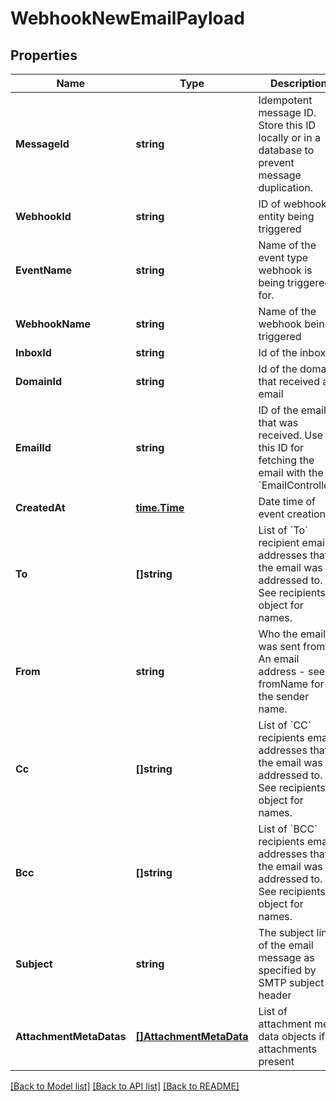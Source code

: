 # WebhookNewEmailPayload

## Properties

Name | Type | Description | Notes
------------ | ------------- | ------------- | -------------
**MessageId** | **string** | Idempotent message ID. Store this ID locally or in a database to prevent message duplication. | 
**WebhookId** | **string** | ID of webhook entity being triggered | 
**EventName** | **string** | Name of the event type webhook is being triggered for. | 
**WebhookName** | **string** | Name of the webhook being triggered | [optional] 
**InboxId** | **string** | Id of the inbox | 
**DomainId** | **string** | Id of the domain that received an email | [optional] 
**EmailId** | **string** | ID of the email that was received. Use this ID for fetching the email with the &#x60;EmailController&#x60;. | 
**CreatedAt** | [**time.Time**](time.Time) | Date time of event creation | 
**To** | **[]string** | List of &#x60;To&#x60; recipient email addresses that the email was addressed to. See recipients object for names. | 
**From** | **string** | Who the email was sent from. An email address - see fromName for the sender name. | 
**Cc** | **[]string** | List of &#x60;CC&#x60; recipients email addresses that the email was addressed to. See recipients object for names. | 
**Bcc** | **[]string** | List of &#x60;BCC&#x60; recipients email addresses that the email was addressed to. See recipients object for names. | 
**Subject** | **string** | The subject line of the email message as specified by SMTP subject header | [optional] 
**AttachmentMetaDatas** | [**[]AttachmentMetaData**](AttachmentMetaData) | List of attachment meta data objects if attachments present | 

[[Back to Model list]](../README#documentation-for-models) [[Back to API list]](../README#documentation-for-api-endpoints) [[Back to README]](../README)


